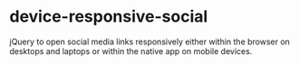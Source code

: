 # device-responsive-social
jQuery to open social media links responsively either within the browser on desktops and laptops or within the native app on mobile devices.
